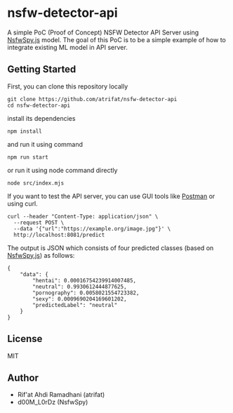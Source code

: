 # nsfw-detector-api
A simple PoC (Proof of Concept) NSFW Detector API Server using [NsfwSpy.js](https://github.com/NsfwSpy/NsfwSpy.js) model. The goal of this PoC is to be a simple example of how to integrate existing ML model in API server.

## Getting Started
First, you can clone this repository locally
```
git clone https://github.com/atrifat/nsfw-detector-api
cd nsfw-detector-api
```
install its dependencies
```
npm install
```
and run it using command
```
npm run start
```
or run it using node command directly
```
node src/index.mjs
```

If you want to test the API server, you can use GUI tools like [Postman](https://www.postman.com/) or using curl.
```
curl --header "Content-Type: application/json" \
  --request POST \
  --data '{"url":"https://example.org/image.jpg"}' \
  http://localhost:8081/predict
```
The output is JSON which consists of four predicted classes (based on [NsfwSpy.js](https://github.com/NsfwSpy/NsfwSpy.js)) as follows:
```
{
    "data": {
        "hentai": 0.00016754239914007485,
        "neutral": 0.9930612444877625,
        "pornography": 0.0058021554723382,
        "sexy": 0.0009690204169601202,
        "predictedLabel": "neutral"
    }
}
```

## License
MIT

## Author
- Rif'at Ahdi Ramadhani (atrifat)
- d00M_L0rDz (NsfwSpy)